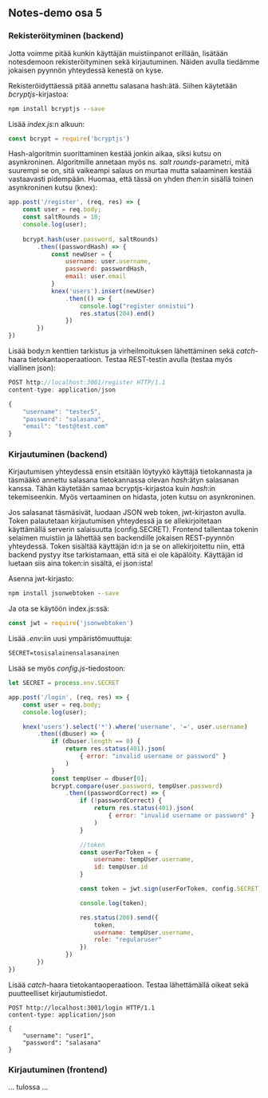 ## Notes-demo osa 5

### Rekisteröityminen (backend)

Jotta voimme pitää kunkin käyttäjän muistiinpanot erillään, lisätään notesdemoon rekisteröityminen sekä kirjautuminen. Näiden avulla tiedämme jokaisen pyynnön yhteydessä kenestä on kyse.

Rekisteröidyttäessä pitää annettu salasana hash:ätä. Siihen käytetään *bcryptjs*-kirjastoa:

```cmd
npm install bcryptjs --save
```

Lisää *index.js*:n alkuun:

```js
const bcrypt = require('bcryptjs')
```

Hash-algoritmin suorittaminen kestää jonkin aikaa, siksi kutsu on asynkroninen. Algoritmille annetaan myös ns. *salt rounds*-parametri, mitä suurempi se on, sitä vaikeampi salaus on murtaa mutta salaaminen kestää vastaavasti pidempään. Huomaa, että tässä on yhden *then*:in sisällä toinen asynkroninen kutsu (knex):

```js
app.post('/register', (req, res) => {
    const user = req.body;
    const saltRounds = 10;
    console.log(user);
     
    bcrypt.hash(user.password, saltRounds)
        .then((passwordHash) => {
            const newUser = {
                username: user.username,
                password: passwordHash, 
                email: user.email
            }
            knex('users').insert(newUser)
                .then(() => {
                    console.log("register onnistui")
                    res.status(204).end()
                })
        })
})
```

Lisää body:n kenttien tarkistus ja virheilmoituksen lähettäminen sekä *catch*-haara tietokantaoperaatioon. Testaa REST-testin avulla (testaa myös viallinen json):

```js
POST http://localhost:3001/register HTTP/1.1
content-type: application/json

{
    "username": "tester5",
    "password": "salasana",
    "email": "test@test.com"
}
```

### Kirjautuminen (backend)

Kirjautumisen yhteydessä ensin etsitään löytyykö käyttäjä tietokannasta ja täsmääkö annettu salasana tietokannassa olevan *hash*:ätyn salasanan kanssa. Tähän käytetään samaa bcryptjs-kirjastoa kuin *hash*:in tekemiseenkin. Myös vertaaminen on hidasta, joten kutsu on asynkroninen.

Jos salasanat täsmäsivät, luodaan JSON web token, jwt-kirjaston avulla. Token palautetaan kirjautumisen yhteydessä ja se allekirjoitetaan käyttämällä serverin salaisuutta (config.SECRET). Frontend tallentaa tokenin selaimen muistiin ja lähettää sen backendille jokaisen REST-pyynnön yhteydessä. Token sisältää käyttäjän id:n ja se on allekirjoitettu niin, että backend pystyy itse tarkistamaan, että sitä ei ole käpälöity. Käyttäjän id luetaan siis aina token:in sisältä, ei json:ista!

Asenna jwt-kirjasto:

```cmd
npm install jsonwebtoken --save
```

Ja ota se käytöön index.js:ssä:

```js
const jwt = require('jsonwebtoken')
```

Lisää *.env*:iin uusi ympäristömuuttuja:

```cmd
SECRET=tosisalainensalasanainen
```

Lisää se myös *config.js*-tiedostoon:

```js
let SECRET = process.env.SECRET
```

```js
app.post('/login', (req, res) => {
    const user = req.body;
    console.log(user);

    knex('users').select('*').where('username', '=', user.username)
        .then((dbuser) => {
            if (dbuser.length == 0) {
                return res.status(401).json(
                    { error: "invalid username or password" }
                )
            }
            const tempUser = dbuser[0];
            bcrypt.compare(user.password, tempUser.password)
                .then((passwordCorrect) => {
                    if (!passwordCorrect) {
                        return res.status(401).json(
                            { error: "invalid username or password" }
                        )
                    } 

                    //token
                    const userForToken = {
                        username: tempUser.username,
                        id: tempUser.id
                    } 

                    const token = jwt.sign(userForToken, config.SECRET)

                    console.log(token);

                    res.status(200).send({
                        token,
                        username: tempUser.username,
                        role: "regularuser"
                    })
                })
        })
})
```

Lisää *catch*-haara tietokantaoperaatioon. Testaa lähettämällä oikeat sekä puutteelliset kirjautumistiedot.

```http
POST http://localhost:3001/login HTTP/1.1
content-type: application/json

{
    "username": "user1",
    "password": "salasana"
}
```

### Kirjautuminen (frontend)

... tulossa ...
